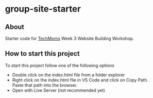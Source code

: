 # group-site-starter

## About
Starter code for [TechMoms](https://www.tech-moms.org/ "TechMoms") Week 3 Website Building Workshop.

## How to start this project
To start this project follow one of the following options
* Double click on the index.html file from a folder explorer
* Right click on the index.html file in VS Code and click on Copy Path. Paste that path into the browser.
* Open with Live Server (not recommended yet)